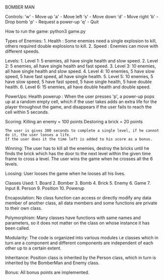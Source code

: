 BOMBER MAN

Controls:
	'w' - Move up
	'a' - Move left
	's' - Move down
	'd' - Move right
	'b'	- Drop bomb
	'p' - Request a power-up
	'q' - Quit

How to run the game:
	python3 game.py

Types of Enemies:
	1. Health : Some enemies need a single explosion to kill, others required double explosions to kill.
	2. Speed : Enemies can move with different speeds.

Levels:
	1. Level 1: 5 enemies, all have single health and slow speed.
	2. Level 2: 5 enemies, all have single health and fast speed.
	3. Level 3: 10 enemies, all have single health and slow speed.
	4. Level 4: 10 enemies, 5 have slow speed, 5 have fast speed, all have single health.
	5. Level 5: 10 enemies, 5 have slow speed, 5 have fast speed, 5 have single health, 5 have double health.
	6. Level 6: 15 enemies, all have double health and double speed.

PowerUps:
	Health powerup : When the user presses 'p', a power-up pops up at a random empty cell, which if the user takes adds an extra life
	for the player throughout the game, and disappears if the user fails to reach the cell within 5 seconds.

Scoring:
	Killing an enemy = 100 points
	Destoring a brick = 20 points

	The user is gives 300 seconds to complete a single level, if he cannot do it, the user looses a life.
	If the user does it the time left is added to his score as a bonus.

Winning:
	The user has to kill all the enemies, destroy the bricks until he finds the brick which has the door to the next level within the 
	given time frame to cross a level.
	The user wins the game when he crosses all the 6 levels.

Loosing:
	User looses the game when he looses all his lives.

Classes Used:
	1. Board
	2. Bomber
	3. Bomb
	4. Brick
	5. Enemy
	6. Game
	7. Input
	8. Person
	9. Position
	10. Powerup


Encapsulation:
	No class function can access or directly modify any data member of another class, all data members and some functions are private to their own class.
	
Polymorphism:
	Many classes have functions with same names and parameters, so it does not matter on the class on whose instance it has been called. 

Modularity:
	The code is organized into various modules i.e classes which in turn are a component and different components are independent of each other up to a certain extent.

Inheritance:
	Position class is inherited by the Person class, which in turn is inherited by the BomberMan and Enemy class.

Bonus:
	All bonus points are implemented.